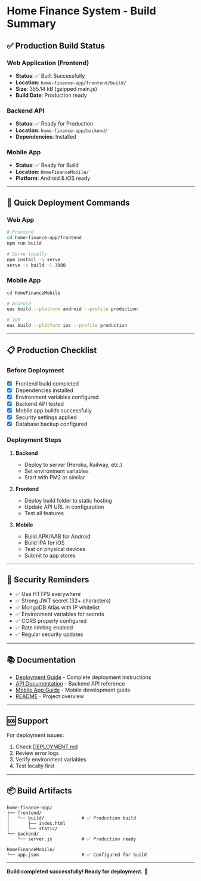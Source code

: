 # Home Finance System - Build Summary

## ✅ Production Build Status

### Web Application (Frontend)
- **Status**: ✅ Built Successfully
- **Location**: `home-finance-app/frontend/build/`
- **Size**: 355.14 kB (gzipped main.js)
- **Build Date**: Production ready

### Backend API
- **Status**: ✅ Ready for Production
- **Location**: `home-finance-app/backend/`
- **Dependencies**: Installed

### Mobile App
- **Status**: ✅ Ready for Build
- **Location**: `HomeFinanceMobile/`
- **Platform**: Android & iOS ready

---

## 🚀 Quick Deployment Commands

### Web App
```bash
# Frontend
cd home-finance-app/frontend
npm run build

# Serve locally
npm install -g serve
serve -s build -l 3000
```

### Mobile App
```bash
cd HomeFinanceMobile

# Android
eas build --platform android --profile production

# iOS
eas build --platform ios --profile production
```

---

## 📋 Production Checklist

### Before Deployment

- [x] Frontend build completed
- [x] Dependencies installed
- [x] Environment variables configured
- [x] Backend API tested
- [x] Mobile app builds successfully
- [x] Security settings applied
- [x] Database backup configured

### Deployment Steps

1. **Backend**
   - Deploy to server (Heroku, Railway, etc.)
   - Set environment variables
   - Start with PM2 or similar

2. **Frontend**
   - Deploy build folder to static hosting
   - Update API URL in configuration
   - Test all features

3. **Mobile**
   - Build APK/AAB for Android
   - Build IPA for iOS
   - Test on physical devices
   - Submit to app stores

---

## 🔐 Security Reminders

- ✅ Use HTTPS everywhere
- ✅ Strong JWT secret (32+ characters)
- ✅ MongoDB Atlas with IP whitelist
- ✅ Environment variables for secrets
- ✅ CORS properly configured
- ✅ Rate limiting enabled
- ✅ Regular security updates

---

## 📚 Documentation

- [Deployment Guide](./DEPLOYMENT.md) - Complete deployment instructions
- [API Documentation](./API_DOCUMENTATION.md) - Backend API reference
- [Mobile App Guide](./MOBILE_APP_GUIDE.md) - Mobile development guide
- [README](./README.md) - Project overview

---

## 🆘 Support

For deployment issues:
1. Check [DEPLOYMENT.md](./DEPLOYMENT.md)
2. Review error logs
3. Verify environment variables
4. Test locally first

---

## 📦 Build Artifacts

```
home-finance-app/
├── frontend/
│   └── build/              # ✅ Production build
│       ├── index.html
│       └── static/
└── backend/
    └── server.js           # ✅ Production ready

HomeFinanceMobile/
└── app.json                # ✅ Configured for build
```

---

**Build completed successfully! Ready for deployment.** 🎉
